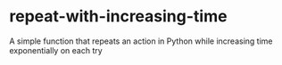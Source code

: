 # repeat-with-increasing-time
 A simple function that repeats an action in Python while increasing time exponentially on each try
